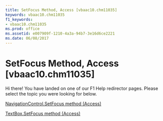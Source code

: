 ```yaml
---
title: SetFocus Method, Access [vbaac10.chm11035]
keywords: vbaac10.chm11035
f1_keywords:
- vbaac10.chm11035
ms.prod: office
ms.assetid: e007909f-1210-4a3a-94b7-3e16d6ce2221
ms.date: 06/08/2017
---
```



# SetFocus Method, Access [vbaac10.chm11035]

Hi there! You have landed on one of our F1 Help redirector pages. Please select the topic you were looking for below.

[NavigationControl.SetFocus method (Access)](http://msdn.microsoft.com/library/74232b27-17f4-78fc-9c42-0aabaad56257%28Office.15%29.aspx)

[TextBox.SetFocus method (Access)](http://msdn.microsoft.com/library/dc5edcd0-09af-2fdb-0b94-49af0bfa705b%28Office.15%29.aspx)


